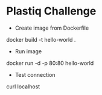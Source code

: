 # Plastiq Challenge

- Create image from Dockerfile

docker build -t hello-world .

- Run image

docker run -d -p 80:80 hello-world

- Test connection

curl localhost


